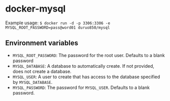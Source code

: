 docker-mysql
============

Example usage: 
     `$ docker run -d -p 3306:3306 -e MYSQL_ROOT_PASSWORD=pass@word01 duruo850/mysql`

Environment variables
---------------------

 - `MYSQL_ROOT_PASSWORD`: The password for the root user. Defaults to a blank password
 - `MYSQL_DATABASE`: A database to automatically create. If not provided, does not create a database.
 - `MYSQL_USER`: A user to create that has access to the database specified by `MYSQL_DATABASE`.
 - `MYSQL_PASSWORD`: The password for `MYSQL_USER`. Defaults to a blank password.

